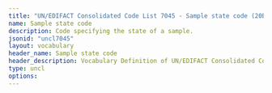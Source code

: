 ```yaml
---
title: "UN/EDIFACT Consolidated Code List 7045 - Sample state code (20B) JSON-LD Vocabulary"
name: Sample state code
description: Code specifying the state of a sample.
jsonid: "uncl7045"
layout: vocabulary
header_name: Sample state code
header_description: Vocabulary Definition of UN/EDIFACT Consolidated Code List 7045 - Sample state code (20B) semantics in HTML format. JSON-LD format is available at [uncl7045.jsonld](/vocabulary/uncl7045.jsonld)
type: uncl
options:
---
```

